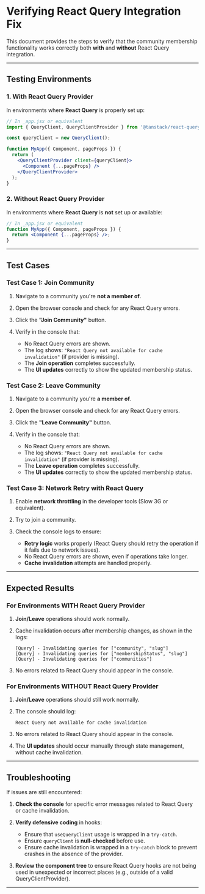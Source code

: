 # Verifying React Query Integration Fix

This document provides the steps to verify that the community membership functionality works correctly both **with** and **without** React Query integration.

---

## Testing Environments

### 1. With React Query Provider

In environments where **React Query** is properly set up:

```jsx
// In _app.jsx or equivalent
import { QueryClient, QueryClientProvider } from '@tanstack/react-query';

const queryClient = new QueryClient();

function MyApp({ Component, pageProps }) {
  return (
    <QueryClientProvider client={queryClient}>
      <Component {...pageProps} />
    </QueryClientProvider>
  );
}
```

### 2. Without React Query Provider

In environments where **React Query** is **not** set up or available:

```jsx
// In _app.jsx or equivalent
function MyApp({ Component, pageProps }) {
  return <Component {...pageProps} />;
}
```

---

## Test Cases

### Test Case 1: Join Community

1. Navigate to a community you're **not a member of**.
2. Open the browser console and check for any React Query errors.
3. Click the **"Join Community"** button.
4. Verify in the console that:

   * No React Query errors are shown.
   * The log shows: `"React Query not available for cache invalidation"` (if provider is missing).
   * The **Join operation** completes successfully.
   * The **UI updates** correctly to show the updated membership status.

### Test Case 2: Leave Community

1. Navigate to a community you're **a member of**.
2. Open the browser console and check for any React Query errors.
3. Click the **"Leave Community"** button.
4. Verify in the console that:

   * No React Query errors are shown.
   * The log shows: `"React Query not available for cache invalidation"` (if provider is missing).
   * The **Leave operation** completes successfully.
   * The **UI updates** correctly to show the updated membership status.

### Test Case 3: Network Retry with React Query

1. Enable **network throttling** in the developer tools (Slow 3G or equivalent).
2. Try to join a community.
3. Check the console logs to ensure:

   * **Retry logic** works properly (React Query should retry the operation if it fails due to network issues).
   * No React Query errors are shown, even if operations take longer.
   * **Cache invalidation** attempts are handled properly.

---

## Expected Results

### For Environments WITH React Query Provider

1. **Join/Leave** operations should work normally.
2. Cache invalidation occurs after membership changes, as shown in the logs:

   ```
   [Query] - Invalidating queries for ["community", "slug"]
   [Query] - Invalidating queries for ["membershipStatus", "slug"]
   [Query] - Invalidating queries for ["communities"]
   ```
3. No errors related to React Query should appear in the console.

### For Environments WITHOUT React Query Provider

1. **Join/Leave** operations should still work normally.
2. The console should log:

   ```
   React Query not available for cache invalidation
   ```
3. No errors related to React Query should appear in the console.
4. The **UI updates** should occur manually through state management, without cache invalidation.

---

## Troubleshooting

If issues are still encountered:

1. **Check the console** for specific error messages related to React Query or cache invalidation.
2. **Verify defensive coding** in hooks:

   * Ensure that `useQueryClient` usage is wrapped in a `try-catch`.
   * Ensure `queryClient` is **null-checked** before use.
   * Ensure cache invalidation is wrapped in a `try-catch` block to prevent crashes in the absence of the provider.
3. **Review the component tree** to ensure React Query hooks are not being used in unexpected or incorrect places (e.g., outside of a valid QueryClientProvider).

---